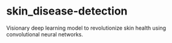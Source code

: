 # skin_disease-detection
Visionary deep learning model to revolutionize skin health using convolutional neural networks.
